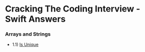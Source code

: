 # Cracking The Coding Interview - Swift Answers

### Arrays and Strings ###
* 1.1) [Is Unique](https://github.com/safaryari/ctci-swift/blob/master/IsUnique.playground/Contents.swift)
